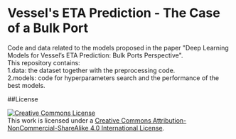 # Vessel's ETA Prediction - The Case of a Bulk Port
Code and data related to the models proposed in the paper "Deep Learning Models for Vessel’s ETA Prediction: Bulk Ports Perspective".  
This repository contains:  
1.data: the dataset together with the preprocessing code.  
2.models: code for hyperparameters search and the performance of the best models. 


##License

<a rel="license" href="http://creativecommons.org/licenses/by-nc-sa/4.0/"><img alt="Creative Commons License" style="border-width:0" src="https://i.creativecommons.org/l/by-nc-sa/4.0/88x31.png" /></a><br />This work is licensed under a <a rel="license" href="http://creativecommons.org/licenses/by-nc-sa/4.0/">Creative Commons Attribution-NonCommercial-ShareAlike 4.0 International License</a>.
